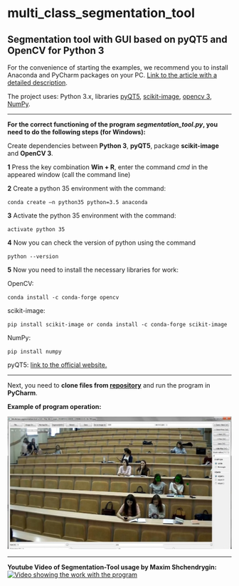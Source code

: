 # multi_class_segmentation_tool
## Segmentation tool with GUI based on pyQT5 and OpenCV for Python 3

For the convenience of starting the examples, we recommend you to install Anaconda and PyCharm packages on your PC.
[Link to the article with a detailed description](https://medium.com/@GalarnykMichael/install-python-on-windows-anaconda-c63c7c3d1444).

The project uses: Python 3.х, libraries [pyQT5](https://stackoverflow.com/questions/16846501/how-to-install-pyqt5-on-windows), [scikit-image](http://scikit-image.org), [opencv 3](https://opencv.org/opencv-3-0.html), [NumPy](https://pypi.org/project/numpy/).

--------------------------------------

**For the correct functioning of the program _segmentation_tool.py_, you need to do the following steps (for Windows):**

Create dependencies between **Python 3**, **pyQT5**, package **scikit-image** and **OpenCV 3**.

**1** Press the key combination **Win + R**, enter the command _cmd_ in the appeared window (call the command line)

**2** Create a python 35 environment with the command:  

	conda create –n python35 python=3.5 anaconda
    
**3** Activate the python 35 environment with the command:

	activate python 35

**4** Now you can check the version of python using the command 

	python --version

**5** Now you need to install the necessary libraries for work:

OpenCV:

	conda install -c conda-forge opencv

scikit-image:

	pip install scikit-image or conda install -c conda-forge scikit-image

NumPy:

	pip install numpy

pyQT5: [link to the official website.](https://riverbankcomputing.com/software/pyqt/download5)

--------------------------------------

Next, you need to **clone files from [repository](https://github.com/yuddim/multi_class_segmentation_tool)** and run the program in 
**PyCharm**. 

**Example of program operation:**

![alt text](readme_docs/1.jpg)

--------------------------------------

**Youtube Video of Segmentation-Tool usage by Maxim Shchendrygin:**
[![Video showing the work with the program](http://img.youtube.com/vi/bjM5I21gQFw/0.jpg)](http://www.youtube.com/watch?v=bjM5I21gQFw "Segmentation tool")
